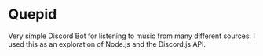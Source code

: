 # Quepid
Very simple Discord Bot for listening to music from many different sources. I used this as an exploration of Node.js and the Discord.js API.
